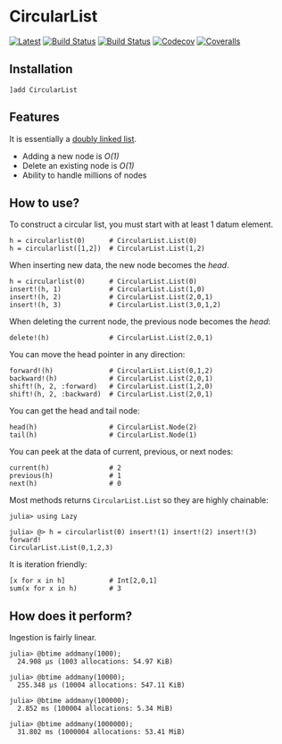 # CircularList

[![Latest](https://img.shields.io/badge/docs-latest-blue.svg)](https://tk3369.github.io/CircularList.jl/latest)
[![Build Status](https://github.com/tk3369/CircularList.jl/workflows/CI/badge.svg)](https://github.com/tk3369/CircularList.jl/actions?query=workflow%3ACI)
[![Build Status](https://ci.appveyor.com/api/projects/status/github/tk3369/CircularList.jl?svg=true)](https://ci.appveyor.com/project/tk3369/CircularList-jl)
[![Codecov](https://codecov.io/gh/tk3369/CircularList.jl/branch/master/graph/badge.svg)](https://codecov.io/gh/tk3369/CircularList.jl)
[![Coveralls](https://coveralls.io/repos/github/tk3369/CircularList.jl/badge.svg?branch=master)](https://coveralls.io/github/tk3369/CircularList.jl?branch=master)

## Installation

```
]add CircularList
```

## Features

It is essentially a [doubly linked list](https://en.wikipedia.org/wiki/Doubly_linked_list).

- Adding a new node is _O(1)_
- Delete an existing node is _O(1)_
- Ability to handle millions of nodes

## How to use?

To construct a circular list, you must start with at least 1 datum element.
```
h = circularlist(0)      # CircularList.List(0)
h = circularlist([1,2])  # CircularList.List(1,2)
```

When inserting new data, the new node becomes the _head_.
```
h = circularlist(0)      # CircularList.List(0)
insert!(h, 1)            # CircularList.List(1,0)
insert!(h, 2)            # CircularList.List(2,0,1)
insert!(h, 3)            # CircularList.List(3,0,1,2)
```

When deleting the current node, the previous node becomes the _head_:
```
delete!(h)               # CircularList.List(2,0,1)
```

You can move the head pointer in any direction:
```
forward!(h)              # CircularList.List(0,1,2)
backward!(h)             # CircularList.List(2,0,1)
shift!(h, 2, :forward)   # CircularList.List(1,2,0)
shift!(h, 2, :backward)  # CircularList.List(2,0,1)
```

You can get the head and tail node:
```
head(h)                  # CircularList.Node(2)
tail(h)                  # CircularList.Node(1)
```

You can peek at the data of current, previous, or next nodes:
```
current(h)               # 2
previous(h)              # 1
next(h)                  # 0
```

Most methods returns `CircularList.List` so they are highly chainable:
```
julia> using Lazy

julia> @> h = circularlist(0) insert!(1) insert!(2) insert!(3) forward!
CircularList.List(0,1,2,3)
```

It is iteration friendly:
```
[x for x in h]           # Int[2,0,1]
sum(x for x in h)        # 3
```

## How does it perform?

Ingestion is fairly linear.

```
julia> @btime addmany(1000);
  24.908 μs (1003 allocations: 54.97 KiB)

julia> @btime addmany(10000);
  255.348 μs (10004 allocations: 547.11 KiB)

julia> @btime addmany(100000);
  2.852 ms (100004 allocations: 5.34 MiB)

julia> @btime addmany(1000000);
  31.802 ms (1000004 allocations: 53.41 MiB)
```
